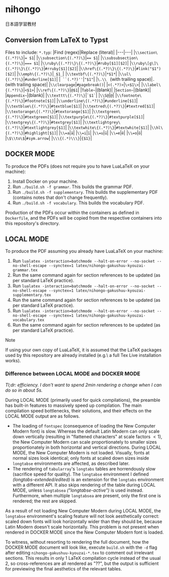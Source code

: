 # nihongo
日本語学習教材

## Conversion from LaTeX to Typst

Files to include: `*.typ`:
|Find (regex)|Replace (literal)|
|---|---|
|`\\section\{(.*?)\}`|`= $1`|
|`\\subsection\{(.*?)\}`|`== $1`|
|`\\subsubsection\{(.*?)\}`|`=== $1`|
|`\\ruby\{(.*?)\}\{(.*?)\}`|`#ruby[$1][$2]`|
|`\\ruby\[g\]\{(.*?)\}\{(.*?)\}`|`#rruby[$1][$2]`|
|`\\href\{(.*?)\}\{(.*?)\}`|`#link("$1")[$2]`|
|`\\emph\{(.*?)\}`|`_$1_`|
|`\\textbf\{(.*?)\}`|`*$1*`|
|`\\ul\{(.*?)\}`|`#underline[$1]`|
|` ``(.*?)''`|`"$1"`|
|`\.\\ ` (with trailing space)|`. ` (with trailing space)|
|`\\clearpage`|`#pagebreak()`|
|`<(.*?)>`|`\<$1\>`|
|`\\label\{(.*?)\}`|`<$1>`|
|`\\ref\{(.*?)\}`|`@$1`|
|`Table~`|(blank)|
|`Section~`|(blank)|
|`Appendix~`|(blank)|
|`\\texttt\{(.*?)\}`|`` `$1` ``|
|`\\S@`|`@`|
|`\\footnote\{(.*?)\}`|`#footnote[$1]`|
|`\\underline\{(.*?)\}`|`#underline[$1]`|
|`\\textblue\{(.*?)\}`|`#textblue[$1]`|
|`\\textred\{(.*?)\}`|`#textred[$1]`|
|`\\textorange\{(.*?)\}`|`#textorange[$1]`|
|`\\textgreen\{(.*?)\}`|`#textgreen[$1]`|
|`\\textpurple\{(.*?)\}`|`#textpurple[$1]`|
|`\\textgrey\{(.*?)\}`|`#textgrey[$1]`|
|`\\textlightgrey\{(.*?)\}`|`#textlightgrey[$1]`|
|`\\textwhite\{(.*?)\}`|`#textwhite[$1]`|
|`\\hl\{(.*?)\}`|`#highlight[$1]`|
|`\\=a`|`ā`|
|`\\=i`|`ī`|
|`\\=u`|`ū`|
|`\\=e`|`ē`|
|`\\=o`|`ō`|
|`\$\\to\$`|`#sym.arrow`|
|`\\\{(.*)\\\}`|`{$1}`|


<!--
1. Trigger building of PDFs (depending on what has changed - this requires engineering too, MakeFile?)
3. If changed PDFs succeed compilation, upload them onto self hosted file system.
So all pushed (bundles of) commits are published
-->

## DOCKER MODE
To produce the PDFs (does not require you to have LuaLaTeX on your machine):
1. Install Docker on your machine.
2. Run `./build.sh -f grammar`. This builds the grammar PDF.
2. Run `./build.sh -f supplementary`. This builds the supplementary PDF (contains notes that don't change frequently).
2. Run `./build.sh -f vocabulary`. This builds the vocabulary PDF.

Production of the PDFs occur within the containers as defined in `Dockerfile`, and the PDFs will be copied from the respective containers into this repository's directory.

## LOCAL MODE

To produce the PDF assuming you already have LuaLaTeX on your machine:
1. Run `lualatex -interaction=batchmode --halt-on-error --no-socket --no-shell-escape --synctex=1 latex/nihongo-gakushuu-kyouzai-grammar.tex`
2. Run the same command again for section references to be updated (as per standard LaTeX practice).
3. Run `lualatex -interaction=batchmode --halt-on-error --no-socket --no-shell-escape --synctex=1 latex/nihongo-gakushuu-kyouzai-supplementary.tex`
4. Run the same command again for section references to be updated (as per standard LaTeX practice).
5. Run `lualatex -interaction=batchmode --halt-on-error --no-socket --no-shell-escape --synctex=1 latex/nihongo-gakushuu-kyouzai-vocabulary.tex`
6. Run the same command again for section references to be updated (as per standard LaTeX practice).

> [!NOTE]
> If using your own copy of LuaLaTeX, it is assumed that the LaTeX packages used by this repository are already installed (e.g.\ a full Tex Live installation works).

### Difference between LOCAL MODE and DOCKER MODE
*Tl;dr: efficiency. I don't want to spend 2min rendering a change when I can do so in about 5s.*

During LOCAL MODE (primarily used for quick compilations), the preamble has built-in features to massively speed up compilation. The main compilation speed bottlenecks, their solutions, and their effects on the LOCAL MODE output are as follows.
- The loading of `fontspec` (consequence of loading the New Computer Modern font) is slow. Whereas the default Latin Modern can only scale down vertically (resulting in "flattened characters" at scale factors $<1$), the New Computer Modern can scale proportionately to smaller sizes proportionately in both horizontal and vertical directions. During LOCAL MODE, the New Computer Modern is not loaded. Visually, fonts at normal sizes look identical; only fonts at scaled down sizes inside `longtabse` environments are affected, as described later.
- The rendering of `tabularray`'s `longtabs` tables are horrendously slow (sacrifice speed for quality). The `longtabse` environment I defined *(longtabs-extended/edited)* is an extension for the `longtabs` environment with a different API. It also skips rendering of the table during LOCAL MODE, unless `longtabsea` *("longtabse-active")* is used instead. Furthermore, when multiple `longtabsea` are present, only the first one is rendered; the rest are skipped.

As a result of not loading New Computer Modern during LOCAL MODE, the `longtabse` environment's scaling feature will not look aesthetically correct: scaled down fonts will look horizontally wider than they should be, because Latin Modern doesn't scale horizontally. This problem is not present when rendered in DOCKER MODE since the New Computer Modern font is loaded.

To witness, without resorting to rendering the full document, how the DOCKER MODE document will look like, execute `build.sh` with the `-d` flag after editing `nihongo-gakushuu-kyouzai-*.tex` to comment out irrelevant sections. This results in only 1 LaTeX compilation cycle instead of the usual 2, so cross-references are all rendered as "??", but the output is sufficient for previewing the final aesthetics of the relevant tables.
